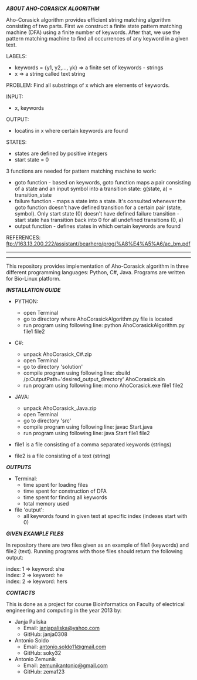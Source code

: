 ***ABOUT AHO-CORASICK ALGORITHM***

Aho-Corasick algorithm provides efficient string matching algorithm
consisting of two parts. First we construct a finite state pattern
matching machine (DFA) using a finite number of keywords. After that,
we use the pattern matching machine to find all occurrences of any
keyword in a given text.

LABELS:
- keywords = {y1, y2,..., yk} => a finite set of keywords - strings
- x => a string called text string

PROBLEM:
Find all substrings of x which are elements of keywords.

INPUT:
- x, keywords

OUTPUT:
- locatins in x where certain keywords are found

STATES:
- states are defined by positive integers 
- start state = 0

3 functions are needed for pattern matching machine to work:
- goto function - based on keywords, goto function maps a pair
    consisting of a state and an input symbol into a transition
    state: g(state, a) = transition_state
- failure function - maps a state into a state. It's consulted
    whenever the goto function doesn't have defined transition for
    a certain pair (state, symbol). Only start state (0) doesn't
    have defined failure transition - start state has transition 
    back into 0 for all undefined transitions (0, a)
- output function - defines states in which certain keywords are 
    found

REFERENCES:
ftp://163.13.200.222/assistant/bearhero/prog/%A8%E4%A5%A6/ac_bm.pdf

----------------------------------------------------------------------
----------------------------------------------------------------------


This repository provides implementation of Aho-Corasick algorithm in
three different programming languages: Python, C#, Java.
Programs are written for Bio-Linux platform.


***INSTALLATION GUIDE***
- PYTHON:
   + open Terminal
   + go to directory where AhoCorasickAlgorithm.py file is located
   + run program using following line:
      python AhoCorasickAlgorithm.py file1 file2


- C#:
   + unpack AhoCorasick_C#.zip
   + open Terminal
   + go to directory 'solution'
   + compile program using following line:
      xbuild /p:OutputPath='desired_output_directory' AhoCorasick.sln
   + run program using following line:
      mono AhoCorasick.exe file1 file2


- JAVA:
   + unpack AhoCorasick_Java.zip
   + open Terminal
   + go to directory 'src'
   + compile program using following line: 
      javac Start.java
   + run program using following line:
      java Start file1 file2


- file1 is a file consisting of a comma separated keywords (strings)
- file2 is a file consisting of a text (string) 



***OUTPUTS***
- Terminal:
   + time spent for loading files
   + time spent for construction of DFA
   + time spent for finding all keywords
   + total memory used
- file 'output':
   + all keywords found in given text at specific index 
     (indexes start with 0)



***GIVEN EXAMPLE FILES***

In repository there are two files given as an example of file1 
(keywords) and file2 (text). Running programs with those files should 
return the following output:

index:       1  =>  keyword: she       
index:       2  =>  keyword: he        
index:       2  =>  keyword: hers     



***CONTACTS***

This is done as a project for course Bioinformatics on Faculty of 
electrical engineering and computing in the year 2013 by:
- Janja Paliska 
   + Email: janjapaliska@yahoo.com
   + GitHub: janja0308
- Antonio Soldo 
   + Email: antonio.soldo11@gmail.com
   + GitHub: soky32
- Antonio Zemunik 
   + Email: zemunikantonio@gmail.com
   + GitHub: zema123
